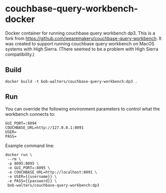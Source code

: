 # couchbase-query-workbench-docker
Docker container for running couchbase query workbench dp3.  This is a fork
from https://github.com/wearemakery/couchbase-query-workbench.  It was created
to support running couchbase query workbench on MacOS systems with High Sierra.
(There seemed to be a problem with High Sierra compatibility.)

## Build

```
docker build -t bob-walters/couchbase-query-workbench:dp3 .
```

## Run

You can override the following environment parameters to control what the workbench connects to:

```
GUI_PORT=:8094
COUCHBASE_URL=http://127.0.0.1:8091
USER=
PASS=
```

Example command line:

```
docker run \
 --rm \
 -p 8095:8095 \
 -e GUI_PORT=:8095 \
 -e COUCHBASE_URL=http://localhost:8091 \
 -e USER={{username}} \
 -e PASS={{password}} \
 bob-walters/couchbase-query-workbench:dp3
```

